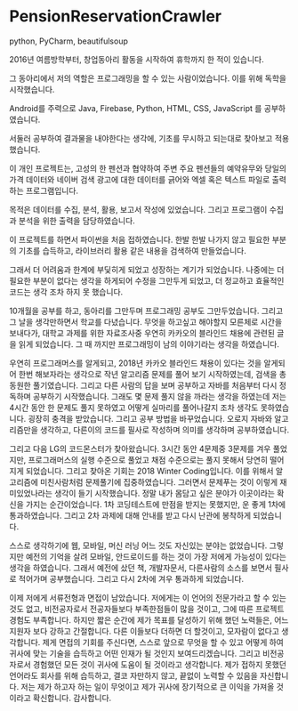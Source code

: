 # PensionReservationCrawler
python, PyCharm, beautifulsoup

<common>
  
2016년 여름방학부터, 창업동아리 활동을 시작하여 휴학까지 한 적이 있습니다. 

그 동아리에서 저의 역할은 프로그래밍을 할 수 있는 사람이었습니다. 이를 위해 독학을 시작했습니다.

Android를 주력으로 Java, Firebase, Python, HTML, CSS, JavaScript 를 공부하였습니다.

서둘러 공부하여 결과물을 내야한다는 생각에, 기초를 무시하고 되는대로 찾아보고 적용했습니다.


<specific>
  
이 개인 프로젝트는, 고성의 한 펜션과 협약하여 주변 주요 펜션들의 예약유무와 당일의 가격 데이터와 네이버 검색 광고에 대한 데이터를 긁어와 엑셀 혹은 텍스트 파일로 출력하는 프로그램입니다.

목적은 데이터를 수집, 분석, 활용, 보고서 작성에 있었습니다. 그리고 프로그램이 수집과 분석을 위한 출력을 담당하였습니다.

이 프로젝트를 하면서 파이썬을 처음 접하였습니다. 한발 한발 나가지 않고 필요한 부분의 기초를 습득하고, 라이브러리 활용 같은 내용을 검색하여 만들었습니다.

그래서 더 어려움과 한계에 부딫히게 되었고 성장하는 계기가 되었습니다. 나중에는 더 필요한 부분이 없다는 생각을 하게되어 수정을 그만두게 되었고, 더 정교하고 효율적인 코드는 생각 조차 하지 못 했습니다.


<common>
  10개월을 공부를 하고, 동아리를 그만두며 프로그래밍 공부도 그만두었습니다. 그리고 그 날을 생각만하면서 학교를 다녔습니다. 무엇을 하고싶고 해야할지 모른체로 시간을 보내다가, 대학교 과제를 위한 자료조사중 우연히 카카오의 블라인드 채용에 관련된 글을 읽게 되었습니다. 그 때 까지만 프로그래밍이 남의 이야기라는 생각을 하였습니다.
  
  우연히 프로그래머스를 알게되고, 2018년 카카오 블라인드 채용이 있다는 것을 알게되어 한번 해보자라는 생각으로 작년 알고리즘 문제를 풀어 보기 시작하였는데, 검색을 총 동원한 풀기였습니다. 그리고 다른 사람의 답을 보며 공부하고 자바를 처음부터 다시 정독하며 공부하기 시작했습니다. 그래도 몇 문제 풀지 않을 까라는 생각을 하였는데 저는 4시간 동안 한 문제도 풀지 못하였고 어떻게 실마리를 풀어나갈지 조차 생각도 못하였습니다. 굉장히 충격을 받았습니다. 그리고 공부 방법을 바꾸었습니다. 오로지 자바와 알고리즘만을 생각하고, 다른이의 코드를 필사로 작성하며 의미를 생각하며 공부하였습니다. 

  그리고 다음 LG의 코드몬스터가 찾아왔습니다. 3시간 동안 4문제중 3문제를 겨우 풀었지만, 프로그래머스의 실행 수준으로 풀었고 채점 수준으로는 풀지 못해서 당연히 떨어지게 되었습니다. 그리고 찾아온 기회는 2018 Winter Coding입니다. 이를 위해서 알고리즘에 미친사람처럼 문제풀기에 집중하였습니다. 그러면서 문제푸는 것이 이렇게 재미있었나라는 생각이 들기 시작했습니다. 정말 내가 몸담고 싶은 분야가 이곳이라는 확신을 가지는 순간이었습니다. 1차 코딩테스트에 만점을 받지는 못했지만, 운 좋게 1차에 통과하였습니다. 그리고 2차 과제에 대해 안내를 받고 다시 난관에 봉착하게 되었습니다.
  
  스스로 생각하기에 웹, 모바일, 머신 러닝 어느 것도 자신있는 분야는 없었습니다. 그렇지만 예전의 기억을 살려 모바일, 안드로이드를 하는 것이 가장 저에게 가능성이 있다는 생각을 하였습니다. 그래서 예전에 샀던 책, 개발자문서, 다른사람의 소스를 보면서 필사로 적어가며 공부했습니다. 그리고 다시 2차에 겨우 통과하게 되었습니다.
  
  이제 저에게 서류전형과 면접이 남았습니다. 저에게는 이 언어의 전문가라고 할 수 있는 것도 없고, 비전공자로서 전공자들보다 부족한점들이 많을 것이고, 그에 따른 프로젝트 경험도 부족합니다. 하지만 짧은 순간에 제가 목표를 달성하기 위해 했던 노력들은, 어느 지원자 보다 강하고 간절합니다. 다른 이들보다 더하면 더 할것이고, 모자람이 없다고 생각합니다. 
  제게 면접의 기회를 주신다면, 스스로 앞으로 무엇을 할 수 있고 어떻게 하여 귀사에 맞는 기술을 습득하고 어떤 인재가 될 것인지 보여드리겠습니다. 그리고 비전공자로서 경험했던 모든 것이 귀사에 도움이 될 것이라고 생각합니다.
  제가 접하지 못했던 언어라도 회사를 위해 습득하고, 결코 자만하지 않고, 끝없이 노력할 수 있음을 자신합니다. 저는 제가 하고자 하는 일이 무엇이고 제가 귀사에 장기적으로 큰 이익을 가져올 것이라고 확신합니다. 감사합니다.
